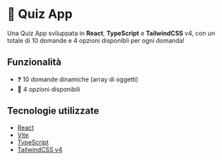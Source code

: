 # 📝 Quiz App

Una Quiz App sviluppata in **React**, **TypeScript** e **TailwindCSS** v4, con un totale di 10 domande e 4 opzioni disponibli per ogni domanda!

## Funzionalità
- ❓ 10 domande dinamiche (array di oggetti)
- 🔘 4 opzioni disponibili

## Tecnologie utilizzate

- [React](https://react.dev/)
- [Vite](https://vitejs.dev/)
- [TypeScript](https://www.typescriptlang.org/)
- [TailwindCSS v4](https://tailwindcss.com/)
